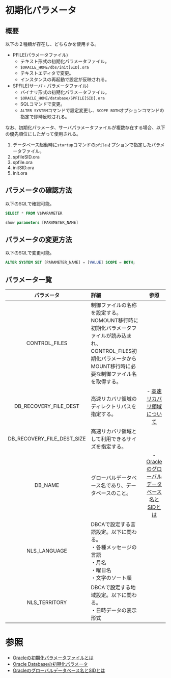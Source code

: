 # 初期化パラメータ

## 概要
以下の２種類が存在し、どちらかを使用する。  
- PFILE(パラメータファイル) 
  - テキスト形式の初期化パラメータファイル。 
  - `$ORACLE_HOME/dbs/init[SID].ora`
  - テキストエディタで変更。
  - インスタンスの再起動で設定が反映される。
- SPFILE(サーバ・パラメータファイル)
  - バイナリ形式の初期化パラメータファイル。
  - `$ORACLE_HOME/database/SPFILE[SID].ora`
  - SQLコマンドで変更。
  - `ALTER SYSTEM`コマンドで設定変更し、`SCOPE BOTH`オプションコマンドの指定で即時反映される。

なお、初期化パラメータ、サーバパラメータファイルが複数存在する場合、以下の優先順位にしたがって使用される。
1. データベース起動時に`startup`コマンドの`pfile`オプションで指定したパラメータファイル。
2. spfileSID.ora
3. spfile.ora
4. initSID.ora
5. init.ora

## パラメータの確認方法
以下のSQLで確認可能。
```sql
SELECT * FROM V$PARAMETER
```
```sql
show parameters [PARAMETER_NAME]
```

## パラメータの変更方法
以下のSQLで変更可能。
```sql
ALTER SYSTEM SET [PARAMETER_NAME] = [VALUE] SCOPE = BOTH;
```

## パラメータ一覧
|パラメータ|詳細|参照|
|:-:|:-|:-:|
|CONTROL_FILES|制御ファイルの名称を設定する。NOMOUNT移行時に初期化パラメータファイルが読み込まれ、CONTROL_FILES初期化パラメータからMOUNT移行時に必要な制御ファイル名を取得する。||
|DB_RECOVERY_FILE_DEST|高速リカバリ領域のディレクトリパスを指定する。|- [高速リカバリ領域について](https://xn--w8j8bac3czf5bl7e.com/2022/07/14/%E9%AB%98%E9%80%9F%E3%83%AA%E3%82%AB%E3%83%90%E3%83%AA%E9%A0%98%E5%9F%9F%E3%81%AB%E3%81%A4%E3%81%84%E3%81%A6/)|
|DB_RECOVERY_FILE_DEST_SIZE|高速リカバリ領域として利用できるサイズを指定する。||
|DB_NAME|グローバルデータベース名であり、データベースのこと。|- [Oracleのグローバルデータベース名とSIDとは](https://sql-oracle.com/?p=105)|
|NLS_LANGUAGE|DBCAで設定する言語設定。以下に関わる。<br>・各種メッセージの言語<br>・月名<br>・曜日名<br>・文字のソート順||
|NLS_TERRITORY|DBCAで設定する地域設定。以下に関わる。<br>・日時データの表示形式||



# 参照
- [Oracleの初期化パラメータファイルとは](https://sql-oracle.com/?p=49)
- [Oracle Databaseの初期化パラメータ](https://segakuin.com/oracle/initialization-parameters.html#:~:text=%E5%88%9D%E6%9C%9F%E5%8C%96%E3%83%91%E3%83%A9%E3%83%A1%E3%83%BC%E3%82%BF%E3%81%AF%E3%82%AA%E3%83%A9%E3%82%AF%E3%83%AB,%E3%81%A9%E3%81%A1%E3%82%89%E3%81%8B%E3%82%92%E4%BD%BF%E7%94%A8%E3%81%99%E3%82%8B%E3%80%82)
- [Oracleのグローバルデータベース名とSIDとは](https://sql-oracle.com/?p=105)
